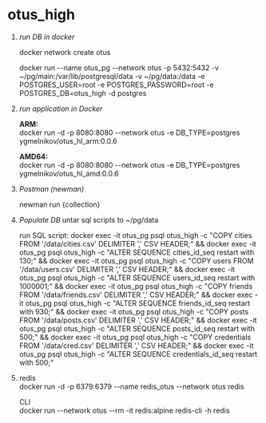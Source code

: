 # otus_high

1) *run DB in docker*

   docker network create otus

   docker run --name otus_pg --network otus -p 5432:5432 -v ~/pg/main:/var/lib/postgresql/data -v ~/pg/data:/data -e POSTGRES_USER=root -e POSTGRES_PASSWORD=root -e POSTGRES_DB=otus_high -d postgres

2) *run application in Docker*

   **ARM:**\
   docker run -d -p 8080:8080 --network otus -e DB_TYPE=postgres ygmelnikov/otus_hl_arm:0.0.6

   **AMD64:**\
   docker run -d -p 8080:8080 --network otus -e DB_TYPE=postgres ygmelnikov/otus_hl_amd:0.0.6

3) *Postman (newman)*

   newman run {collection}

4) *Populate DB*
   untar sql scripts to ~/pg/data

   run SQL script:
   docker exec -it otus_pg psql otus_high -c "COPY cities FROM '/data/cities.csv' DELIMITER ',' CSV HEADER;" &&
   docker exec -it otus_pg psql otus_high -c "ALTER SEQUENCE cities_id_seq restart with 130;" &&
   docker exec -it otus_pg psql otus_high -c "COPY users FROM '/data/users.csv' DELIMITER ',' CSV HEADER;" &&
   docker exec -it otus_pg psql otus_high -c "ALTER SEQUENCE users_id_seq restart with 1000001;" &&
   docker exec -it otus_pg psql otus_high -c "COPY friends FROM '/data/friends.csv' DELIMITER ',' CSV HEADER;" &&
   docker exec -it otus_pg psql otus_high -c "ALTER SEQUENCE friends_id_seq restart with 930;" &&
   docker exec -it otus_pg psql otus_high -c "COPY posts FROM '/data/posts.csv' DELIMITER ',' CSV HEADER;" &&
   docker exec -it otus_pg psql otus_high -c "ALTER SEQUENCE posts_id_seq restart with 500;" &&
   docker exec -it otus_pg psql otus_high -c "COPY credentials FROM '/data/cred.csv' DELIMITER ',' CSV HEADER;" &&
   docker exec -it otus_pg psql otus_high -c "ALTER SEQUENCE credentials_id_seq restart with 500;"

5) redis\
   docker run -d -p 6379:6379 --name redis_otus --network otus redis

   CLI\
   docker run --network otus --rm -it redis:alpine redis-cli -h redis

